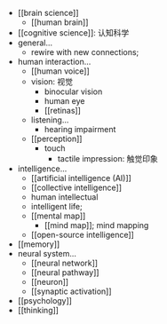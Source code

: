 - [[brain science]]
    - [[human brain]]
- [[cognitive science]]: 认知科学
- general...
    - rewire with new connections;
- human interaction...
    - [[human voice]]
    - vision: 视觉
        - binocular vision
        - human eye
        - [[retinas]]
    - listening...
        - hearing impairment
    - [[perception]]
        - touch
            - tactile impression: 触觉印象 
- intelligence...
    - [[artificial intelligence (AI)]]
    - [[collective intelligence]]
    - human intellectual
    - intelligent life;
    - [[mental map]]
        - [[mind map]]; mind mapping
    - [[open-source intelligence]]
- [[memory]]
- neural system...
    - [[neural network]]
    - [[neural pathway]]
    - [[neuron]]
    - [[synaptic activation]]
- [[psychology]]
- [[thinking]]
